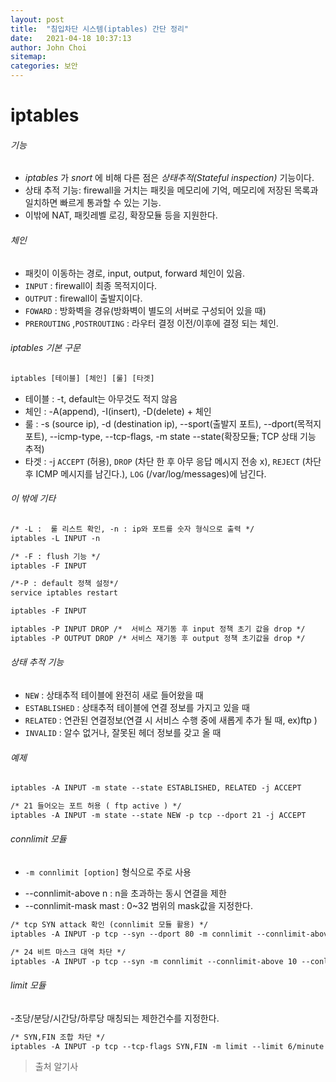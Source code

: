 ```yaml
---
layout: post
title:  "침입차단 시스템(iptables) 간단 정리"
date:   2021-04-18 10:37:13
author: John Choi
sitemap:
categories: 보안
---
```


# iptables

###### 기능
- _iptables_ 가 _snort_ 에  비해 다른 점은 _상태추적(Stateful inspection)_ 기능이다.
- 상태 추적 기능: firewall을 거치는 패킷을 메모리에 기억, 메모리에 저장된 목록과 일치하면 빠르게 통과할 수 있는 기능.
- 이밖에 NAT, 패킷레벨 로깅, 확장모듈 등을 지원한다.

###### 체인
- 패킷이 이동하는 경로, input, output, forward 체인이 있음.
- `INPUT` : firewall이 최종 목적지이다.
- `OUTPUT` : firewall이 출발지이다.
- `FOWARD` : 방화벽을 경유(방화벽이 별도의 서버로 구성되어 있을 때)
- `PREROUTING` ,`POSTROUTING` : 라우터 결정 이전/이후에 결정 되는 체인.

###### iptables 기본 구문
````html
iptables [테이블] [체인] [룰] [타겟]
````
- 테이블 : -t, default는 아무것도 적지 않음
- 체인 : -A(append), -I(insert), -D(delete) + 체인
- 룰 : -s (source ip), -d (destination ip), --sport(출발지 포트), --dport(목적지 포트), --icmp-type, --tcp-flags, -m state --state(확장모듈; TCP 상태 기능 추적)
- 타겟 : -j `ACCEPT` (허용), `DROP` (차단 한 후 아무 응답 메시지 전송 x), `REJECT` (차단 후 ICMP 메시지를 남긴다.), `LOG` (/var/log/messages)에 남긴다.

###### 이 밖에 기타
````html
/* -L :  룰 리스트 확인, -n : ip와 포트를 숫자 형식으로 출력 */
iptables -L INPUT -n

/* -F : flush 기능 */
iptables -F INPUT

/*-P : default 정책 설정*/
service iptables restart

iptables -F INPUT

iptables -P INPUT DROP /*  서비스 재기동 후 input 정책 초기 값을 drop */
iptables -P OUTPUT DROP /* 서비스 재기동 후 output 정책 초기값을 drop */

````

###### 상태 추적 기능
- `NEW` :  상태추적 테이블에 완전히 새로 들어왔을 때
- `ESTABLISHED` : 상태추적 테이블에 연결 정보를 가지고 있을 때
- `RELATED` : 연관된 연결정보(연결 시 서비스 수행 중에 새롭게 추가 될 때, ex)ftp )
- `INVALID` : 알수 없거나, 잘못된 헤더 정보를 갖고 올 때

###### 예제
````html
iptables -A INPUT -m state --state ESTABLISHED, RELATED -j ACCEPT

/* 21 들어오는 포트 허용 ( ftp active ) */
iptables -A INPUT -m state --state NEW -p tcp --dport 21 -j ACCEPT
````

###### connlimit 모듈
- `-m connlimit [option]`  형식으로 주로 사용

* --connlimit-above n : n을 초과하는 동시 연결을 제한
* --connlimit-mask mast : 0~32 범위의 mask값을 지정한다.


````html
/* tcp SYN attack 확인 (connlimit 모듈 활용) */
iptables -A INPUT -p tcp --syn --dport 80 -m connlimit --connlimit-above 5 -j DROP  

/* 24 비트 마스크 대역 차단 */
iptables -A INPUT -p tcp --syn -m connlimit --connlimit-above 10 --conlimit-mask 24 -j DROP

````

###### limit 모듈
-초당/분당/시간당/하루당 매칭되는 제한건수를 지정한다.

````html
/* SYN,FIN 조합 차단 */
iptables -A INPUT -p tcp --tcp-flags SYN,FIN -m limit --limit 6/minute -j DROP

````




>출처 알기사






